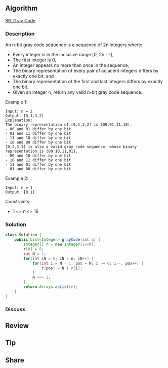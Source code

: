 ## Algorithm

[89. Gray Code](https://leetcode.com/problems/gray-code/)

### Description

An n-bit gray code sequence is a sequence of 2n integers where:

- Every integer is in the inclusive range [0, 2n - 1],
- The first integer is 0,
- An integer appears no more than once in the sequence,
- The binary representation of every pair of adjacent integers differs by exactly one bit, and
- The binary representation of the first and last integers differs by exactly one bit.
- Given an integer n, return any valid n-bit gray code sequence.


Example 1:

```
Input: n = 2
Output: [0,1,3,2]
Explanation:
The binary representation of [0,1,3,2] is [00,01,11,10].
- 00 and 01 differ by one bit
- 01 and 11 differ by one bit
- 11 and 10 differ by one bit
- 10 and 00 differ by one bit
[0,2,3,1] is also a valid gray code sequence, whose binary representation is [00,10,11,01].
- 00 and 10 differ by one bit
- 10 and 11 differ by one bit
- 11 and 01 differ by one bit
- 01 and 00 differ by one bit
```

Example 2:

```
Input: n = 1
Output: [0,1]
```

Constraints:

- 1 <= n <= 16

### Solution

```java
class Solution {
    public List<Integer> grayCode(int n) {
        Integer[] r = new Integer[1<<n];
        r[0] = 0;
        int N = 1;
        for(int iN = 0; iN < n; iN++) {
            for(int i = N - 1, pos = N; i >= 0; i--, pos++) {
                r[pos] = N | r[i];
            }
            N <<= 1;
        }
        return Arrays.asList(r);
    }
}
```

### Discuss

## Review


## Tip


## Share
